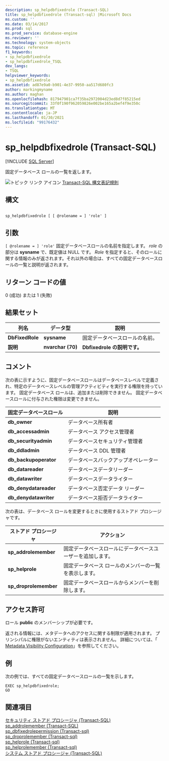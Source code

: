 ```yaml
---
description: sp_helpdbfixedrole (Transact-SQL)
title: sp_helpdbfixedrole (Transact-sql) |Microsoft Docs
ms.custom: ''
ms.date: 03/14/2017
ms.prod: sql
ms.prod_service: database-engine
ms.reviewer: ''
ms.technology: system-objects
ms.topic: reference
f1_keywords:
- sp_helpdbfixedrole
- sp_helpdbfixedrole_TSQL
dev_langs:
- TSQL
helpviewer_keywords:
- sp_helpdbfixedrole
ms.assetid: ad87e9a0-b901-4e37-9950-aa517d680fc3
author: markingmyname
ms.author: maghan
ms.openlocfilehash: 817947901ca7f35ba2972004d23ed8d7f85215ed
ms.sourcegitcommit: 33f0f190f962059826e002be165a2bef4f9e350c
ms.translationtype: MT
ms.contentlocale: ja-JP
ms.lasthandoff: 01/30/2021
ms.locfileid: "99176432"
---
```

# <a name="sp_helpdbfixedrole-transact-sql"></a>sp_helpdbfixedrole (Transact-SQL)
[!INCLUDE [SQL Server](../../includes/applies-to-version/sqlserver.md)]

  固定データベース ロールの一覧を返します。  
  
 ![トピック リンク アイコン](../../database-engine/configure-windows/media/topic-link.gif "トピック リンク アイコン") [Transact-SQL 構文表記規則](../../t-sql/language-elements/transact-sql-syntax-conventions-transact-sql.md)  
  
## <a name="syntax"></a>構文  
  
```  
  
sp_helpdbfixedrole [ [ @rolename = ] 'role' ]   
```  
  
## <a name="arguments"></a>引数  
`[ @rolename = ] 'role'` 固定データベースロールの名前を指定します。 *role* の部分は **sysname** で、既定値は NULL です。 *Role* を指定すると、そのロールに関する情報のみが返されます。それ以外の場合は、すべての固定データベースロールの一覧と説明が返されます。  
  
## <a name="return-code-values"></a>リターン コードの値  
 0 (成功) または 1 (失敗)  
  
## <a name="result-sets"></a>結果セット  
  
|列名|データ型|説明|  
|-----------------|---------------|-----------------|  
|**DbFixedRole**|**sysname**|固定データベースロールの名前。|  
|**説明**|**nvarchar (70)**|**Dbfixedrole の説明です。**|  
  
## <a name="remarks"></a>コメント  
 次の表に示すように、固定データベースロールはデータベースレベルで定義され、特定のデータベースレベルの管理アクティビティを実行する権限を持っています。 固定データベース ロールは、追加または削除できません。 固定データベースロールに付与された権限は変更できません。  
  
|固定データベースロール|説明|  
|-------------------------|-----------------|  
|**db_owner**|データベース所有者|  
|**db_accessadmin**|データベース アクセス管理者|  
|**db_securityadmin**|データベースセキュリティ管理者|  
|**db_ddladmin**|データベース DDL 管理者|  
|**db_backupoperator**|データベースバックアップオペレーター|  
|**db_datareader**|データベースデータリーダー|  
|**db_datawriter**|データベースデータライター|  
|**db_denydatareader**|データベース否定データ リーダー|  
|**db_denydatawriter**|データベース拒否データライター|  
  
 次の表は、データベース ロールを変更するときに使用するストアド プロシージャです。  
  
|ストアド プロシージャ|アクション|  
|----------------------|------------|  
|**sp_addrolemember**|固定データベースロールにデータベースユーザーを追加します。|  
|**sp_helprole**|固定データベース ロールのメンバーの一覧を表示します。|  
|**sp_droprolemember**|固定データベースロールからメンバーを削除します。|  
  
## <a name="permissions"></a>アクセス許可  
 ロール **public** のメンバーシップが必要です。  
  
 返される情報には、メタデータへのアクセスに関する制限が適用されます。 プリンシパルに権限がないエンティティは表示されません。 詳細については、「 [Metadata Visibility Configuration](../../relational-databases/security/metadata-visibility-configuration.md)」を参照してください。  
  
## <a name="examples"></a>例  
 次の例では、すべての固定データベースロールの一覧を示します。  
  
```  
EXEC sp_helpdbfixedrole;  
GO  
```  
  
## <a name="see-also"></a>関連項目  
 [セキュリティ ストアド プロシージャ &#40;Transact-SQL&#41;](../../relational-databases/system-stored-procedures/security-stored-procedures-transact-sql.md)   
 [sp_addrolemember &#40;Transact-SQL&#41;](../../relational-databases/system-stored-procedures/sp-addrolemember-transact-sql.md)   
 [sp_dbfixedrolepermission &#40;Transact-sql&#41;](../../relational-databases/system-stored-procedures/sp-dbfixedrolepermission-transact-sql.md)   
 [sp_droprolemember &#40;Transact-sql&#41;](../../relational-databases/system-stored-procedures/sp-droprolemember-transact-sql.md)   
 [sp_helprole &#40;Transact-sql&#41;](../../relational-databases/system-stored-procedures/sp-helprole-transact-sql.md)   
 [sp_helprolemember &#40;Transact-sql&#41;](../../relational-databases/system-stored-procedures/sp-helprolemember-transact-sql.md)   
 [システム ストアド プロシージャ &#40;Transact-SQL&#41;](../../relational-databases/system-stored-procedures/system-stored-procedures-transact-sql.md)  
  
  
